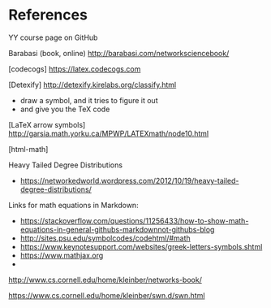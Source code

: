 # References
YY course page on GitHub

Barabasi (book, online) http://barabasi.com/networksciencebook/

[codecogs]  https://latex.codecogs.com

[Detexify]  http://detexify.kirelabs.org/classify.html
- draw a symbol, and it tries to figure it out
- and give you the TeX code

[LaTeX arrow symbols] http://garsia.math.yorku.ca/MPWP/LATEXmath/node10.html

[html-math]

Heavy Tailed Degree Distributions
- https://networkedworld.wordpress.com/2012/10/19/heavy-tailed-degree-distributions/

Links for math equations in Markdown:
- https://stackoverflow.com/questions/11256433/how-to-show-math-equations-in-general-githubs-markdownnot-githubs-blog
- http://sites.psu.edu/symbolcodes/codehtml/#math
- https://www.keynotesupport.com/websites/greek-letters-symbols.shtml
- https://www.mathjax.org
-

http://www.cs.cornell.edu/home/kleinber/networks-book/

https://www.cs.cornell.edu/home/kleinber/swn.d/swn.html
